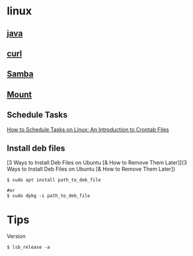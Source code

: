# linux

## [java](https://github.com/milouyah/java)
## [curl](./curl/README.md)
## [Samba](./samba/README.md)
## [Mount](./mount.md)


## Schedule Tasks
[How to Schedule Tasks on Linux: An Introduction to Crontab Files](https://www.howtogeek.com/101288/how-to-schedule-tasks-on-linux-an-introduction-to-crontab-files/)  


## Install deb files

[3 Ways to Install Deb Files on Ubuntu [& How to Remove Them Later]](3 Ways to Install Deb Files on Ubuntu [& How to Remove Them Later])

```
$ sudo apt install path_to_deb_file

#or
$ sudo dpkg -i path_to_deb_file
```

# Tips

Version 

```
$ lsb_release -a
```
